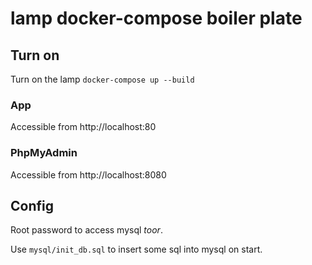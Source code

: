 # lamp docker-compose boiler plate

## Turn on

Turn on the lamp `docker-compose up --build`

### App

Accessible from http://localhost:80

### PhpMyAdmin

Accessible from http://localhost:8080

## Config

Root password to access mysql _toor_.

Use `mysql/init_db.sql` to insert some sql into mysql on start.
